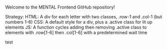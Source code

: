 Welcome to the MENTAL Frontend GitHub repository!

Strategy: 
HTML: A div for each letter with two classes, .row-1 and .col-1 (but numbers 1-6)
CSS: A default style for a div, plus a .active class for lit up elements
JS: A function cycles adding then removing .active class to elements with .row[1-6] then .col[1-6] with a predetermined wait time

test
